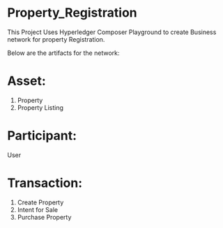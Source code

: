 # Property_Registration
This Project Uses Hyperledger Composer Playground to create Business network for property Registration.

Below are the artifacts for the network:

# Asset: 
 1. Property
 2. Property Listing
 
# Participant:
 User
 
# Transaction:
 1. Create Property
 2. Intent for Sale
 3. Purchase Property
 
